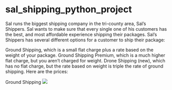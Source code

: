 # sal_shipping_python_project
Sal runs the biggest shipping company in the tri-county area, Sal’s Shippers. Sal wants to make sure that every single one of his customers has the best, and most affordable experience shipping their packages.
Sal’s Shippers has several different options for a customer to ship their package:

Ground Shipping, which is a small flat charge plus a rate based on the weight of your package.
Ground Shipping Premium, which is a much higher flat charge, but you aren’t charged for weight.
Drone Shipping (new), which has no flat charge, but the rate based on weight is triple the rate of ground shipping.
Here are the prices:

Ground Shipping
<img src = "https://awesomescreenshot.s3.amazonaws.com/image/5829538/55982458-e2cee5b5d3126f5a74a69aef41a17236.png">

